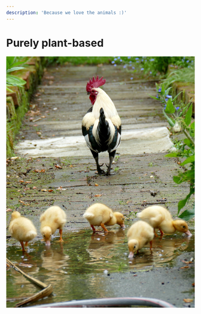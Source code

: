 ```yaml
---
description: 'Because we love the animals :)'
---
```


# Purely plant-based

![Photo by Andrea Lightfoot on Unsplash](../.gitbook/assets/andrea-lightfoot-gx6be6llir4-unsplash.jpg)

